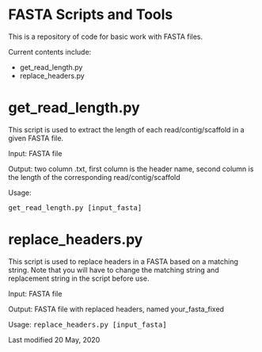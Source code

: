 # FASTA Scripts and Tools 

This is a repository of code for basic work with FASTA files.  

Current contents include:

- get_read_length.py  
- replace_headers.py


# get_read_length.py
This script is used to extract the length of each read/contig/scaffold in a given FASTA file. 

Input: FASTA file

Output: two column .txt, first column is the header name, second column is the length of the corresponding read/contig/scaffold 

Usage: 

<tt> get_read_length.py [input_fasta] </tt>
  
# replace_headers.py
This script is used to replace headers in a FASTA based on a matching string. Note that you will have to change the matching string and replacement string in the script before use. 

Input: FASTA file

Output: FASTA file with replaced headers, named your_fasta_fixed

Usage:
<tt> replace_headers.py [input_fasta] </tt> 
  
  
  
  
Last modified 20 May, 2020 
